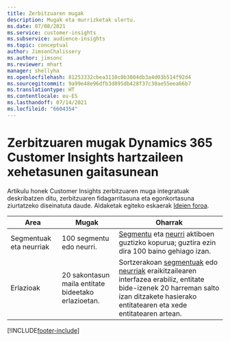 ```yaml
---
title: Zerbitzuaren mugak
description: Mugak eta murrizketak ulertu.
ms.date: 07/08/2021
ms.service: customer-insights
ms.subservice: audience-insights
ms.topic: conceptual
author: JimsonChalissery
ms.author: jimsonc
ms.reviewer: mhart
manager: shellyha
ms.openlocfilehash: 81253332cbea3110c0b3804db3a4d03b514f92d4
ms.sourcegitcommit: 9a99e48e96dfb3d895db428f37c30ae55eea66b7
ms.translationtype: HT
ms.contentlocale: eu-ES
ms.lasthandoff: 07/14/2021
ms.locfileid: "6604354"
---
```

# <a name="service-limits-in-dynamics-365-customer-insights-audience-insights-capability"></a>Zerbitzuaren mugak Dynamics 365 Customer Insights hartzaileen xehetasunen gaitasunean

Artikulu honek Customer Insights zerbitzuaren muga integratuak deskribatzen ditu, zerbitzuaren fidagarritasuna eta egonkortasuna ziurtatzeko diseinatuta daude. Aldaketak egiteko eskaerak [Ideien foroa](https://go.microsoft.com/fwlink/?linkid=2074172). 
 
| Area  | Mugak  | Oharrak |
|-------------|---------------------------------------------------------------------|---------------------------------------------------------------------|
| Segmentuak eta neurriak | 100 segmentu edo neurri. | [Segmentu](segments.md) eta [neurri](measures.md) aktiboen guztizko kopurua; guztira ezin dira 100 baino gehiago izan.  |
| Erlazioak | 20 sakontasun maila entitate bideetako erlazioetan. | Sortzerakoan [segmentuak](segments.md) edo [neurriak](measures.md) eraikitzailearen interfazea erabiliz, entitate bide-izenek 20 harreman salto izan ditzakete hasierako entitatearen eta xede entitatearen artean.  |


[!INCLUDE[footer-include](../includes/footer-banner.md)]